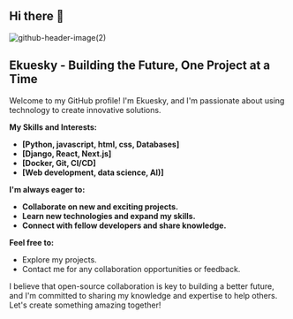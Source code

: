 ## Hi there 👋
![github-header-image(2)](https://github.com/user-attachments/assets/30e3d0d0-b8f6-42d2-9fcd-0be32b3915f7)
## Ekuesky - Building the Future, One Project at a Time

Welcome to my GitHub profile! I'm Ekuesky, and I'm passionate about using technology to create innovative solutions.

**My Skills and Interests:**

* **[Python, javascript, html, css, Databases]**
* **[Django, React, Next.js]**
* **[Docker, Git, CI/CD]**
* **[Web development, data science, AI)]**

**I'm always eager to:**

* **Collaborate on new and exciting projects.**
* **Learn new technologies and expand my skills.**
* **Connect with fellow developers and share knowledge.**

**Feel free to:**

* Explore my projects.
* Contact me for any collaboration opportunities or feedback. 

I believe that open-source collaboration is key to building a better future, and I'm committed to sharing my knowledge and expertise to help others. Let's create something amazing together! 

